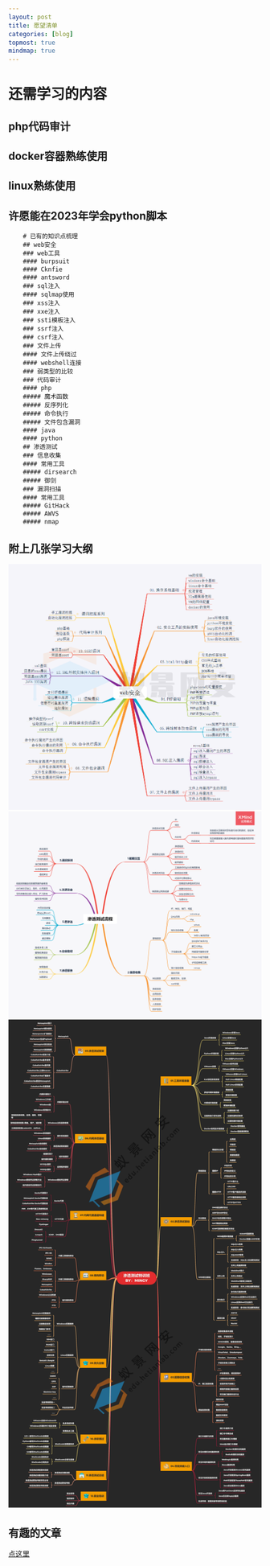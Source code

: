 ```yaml
---
layout: post
title: 愿望清单
categories: [blog]
topmost: true
mindmap: true
---
```

# 还需学习的内容
## php代码审计
## docker容器熟练使用
## linux熟练使用
## 许愿能在2023年学会python脚本

```mindmap
	# 已有的知识点梳理
	## web安全
	### web工具
	#### burpsuit
	#### Cknfie
	#### antsword
	### sql注入
	#### sqlmap使用
	### xss注入
	### xxe注入
	### ssti模板注入
	### ssrf注入
	### csrf注入
	### 文件上传
	#### 文件上传绕过
	#### webshell连接
	### 弱类型的比较
	### 代码审计
	#### php
	##### 魔术函数
	##### 反序列化
	##### 命令执行
	##### 文件包含漏洞
	#### java
	#### python
	## 渗透测试
	### 信息收集
	#### 常用工具
	##### dirsearch
	##### 御剑
	### 漏洞扫描
	#### 常用工具
	##### GitHack
	##### AWVS
	##### nmap
```

## 附上几张学习大纲
![1](/pic/web0.png)
![2](/pic/web1.png)
![3](/pic/web2.jpg)

## 有趣的文章
<a href='/pic/article.pdf'>点这里</a>